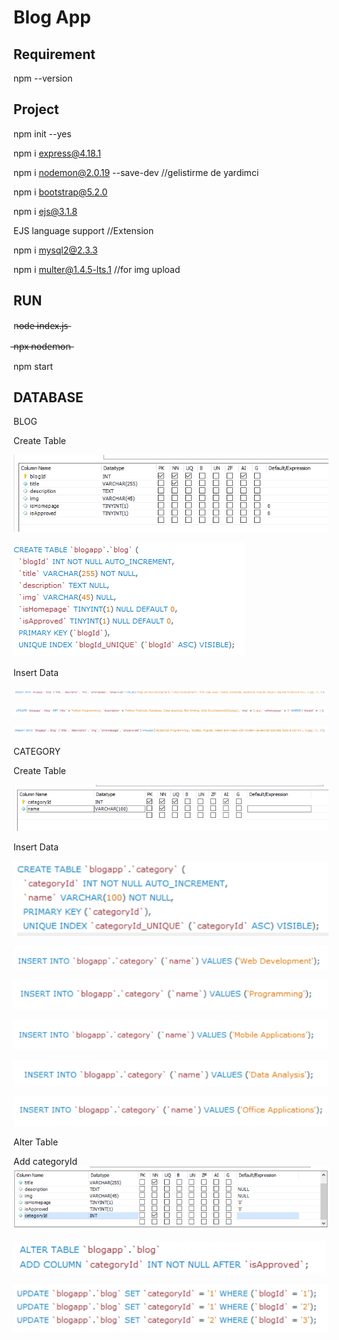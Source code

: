 # Blog App

## Requirement

npm --version

## Project

npm init --yes

npm i express@4.18.1

npm i nodemon@2.0.19 --save-dev //gelistirme de yardimci

npm i bootstrap@5.2.0

npm i ejs@3.1.8

EJS language support //Extension

npm i mysql2@2.3.3

npm i multer@1.4.5-lts.1 //for img upload

## RUN

n̶o̶d̶e̶ ̶i̶n̶d̶e̶x̶.̶j̶s̶

̶n̶p̶x̶ ̶n̶o̶d̶e̶m̶o̶n̶

npm start

## DATABASE

BLOG

Create Table

![Alt text](./public/images//db-images/image.png)

![Alt text](./public/images//db-images/image-1.png)

Insert Data

![Alt text](./public/images//db-images/image-2.png)

![Alt text](./public/images//db-images/image-3.png)

![Alt text](./public/images//db-images/image-4.png)

CATEGORY

Create Table

![Alt text](./public/images//db-images/image-5.png)

Insert Data

![Alt text](./public/images//db-images/image-6.png)

![Alt text](./public/images//db-images/image-7.png)

![Alt text](./public/images//db-images/image-8.png)

![Alt text](./public/images//db-images/image-9.png)

![Alt text](./public/images//db-images/image-10.png)

![Alt text](./public/images//db-images/image-11.png)

Alter Table

Add categoryId
![Alt text](./public/images//db-images/image-12.png)

![Alt text](./public/images//db-images/image-13.png)

![Alt text](./public/images//db-images/image-14.png)
